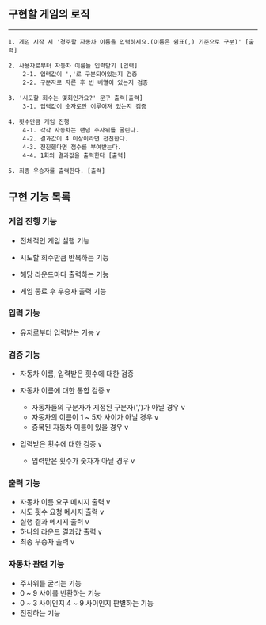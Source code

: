 ## 구현할 게임의 로직
----

```
1. 게임 시작 시 '경주할 자동차 이름을 입력하세요.(이름은 쉼표(,) 기준으로 구분)' [출력]

2. 사용자로부터 자동차 이름들 입력받기 [입력]
    2-1. 입력값이 ','로 구분되어있는지 검증
    2-2. 구분자로 자른 후 빈 배열이 있는지 검증
    
3. '시도할 회수는 몇회인가요?' 문구 출력[출력]
    3-1. 입력값이 숫자로만 이루어져 있는지 검증
    
4. 횟수만큼 게임 진행
    4-1. 각각 자동차는 랜덤 주사위를 굴린다.
    4-2. 결과값이 4 이상이라면 전진한다.
    4-3. 전진했다면 점수를 부여받는다.
    4-4. 1회의 결과값을 출력한다 [출력]

5. 최종 우승자를 출력한다. [출력]
```

## 구현 기능 목록

### 게임 진행 기능

- 전체적인 게임 실행 기능

- 시도할 회수만큼 반복하는 기능
- 해당 라운드마다 출력하는 기능
- 게임 종료 후 우승자 출력 기능

### 입력 기능

- 유저로부터 입력받는 기능 v

### 검증 기능

- 자동차 이름, 입력받은 횟수에 대한 검증

- 자동차 이름에 대한 통합 검증 v
    - 자동차들의 구분자가 지정된 구분자(',')가 아닐 경우 v
    - 자동차의 이름이 1 ~ 5자 사이가 아닐 경우 v
    - 중복된 자동차 이름이 있을 경우 v
- 입력받은 횟수에 대한 검증 v
    - 입력받은 횟수가 숫자가 아닐 경우 v

### 출력 기능

- 자동차 이름 요구 메시지 출력 v
- 시도 횟수 요청 메시지 출력 v
- 실행 결과 메시지 출력 v
- 하나의 라운드 결과값 출력 v
- 최종 우승자 출력 v

### 자동차 관련 기능

- 주사위를 굴리는 기능
- 0 ~ 9 사이를 반환하는 기능
- 0 ~ 3 사이인지 4 ~ 9 사이인지 판별하는 기능
- 전진하는 기능